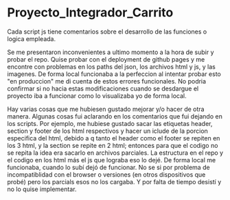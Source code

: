 # Proyecto_Integrador_Carrito
Cada script js tiene comentarios sobre el desarrollo de las funciones o logica empleada.

Se me presentaron inconvenientes a ultimo momento a la hora de subir y probar el repo. Quise probar con el deployment de github pages y me encontre con problemas en los paths del json, los archivos html y js, y las imagenes. De forma local funcionaba a la perfeccion al intentar probar esto "en produccion" me di cuenta de estos errores funcionales. 
No podria confirmar si no hacia estas modificaciones cuando se desdargue el proyecto iba a funcionar como lo visualizaba yo de forma local.

Hay varias cosas que me hubiesen gustado mejorar y/o hacer de otra manera. Algunas cosas fui aclarando en los comentarios que fui dejando en los scripts.
Por ejemplo, me hubiese gustado sacar las etiquetas header, section y footer de los html respectivos y hacer un iclude de la porcion especifica del html, debido a q tanto el header como el footer se repiten en los 3 html, y la section se repite en 2 html; entonces para que el codigo no se repita la idea era sacarlo en archivos parciales. La estructura en el repo y el codigo en los html más el js que lograba eso lo dejé. De forma local me funcionaba, cuando lo subí dejó de funcionar. No se si por problema de incompatiblidad con el browser o versiones (en otros dispositivos que probé) pero los parcials esos no los cargaba. Y por falta de tiempo desistí y no lo quise implementar.


